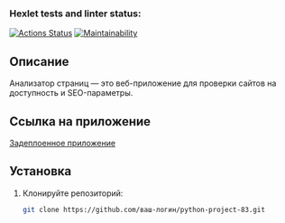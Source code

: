 ### Hexlet tests and linter status:
[![Actions Status](https://github.com/Robinwurst/python-project-83/actions/workflows/hexlet-check.yml/badge.svg)](https://github.com/Robinwurst/python-project-83/actions)
[![Maintainability](https://api.codeclimate.com/v1/badges/5905134eb382726fa5c1/maintainability)](https://codeclimate.com/github/Robinwurst/python-project-83/maintainability)

## Описание
Анализатор страниц — это веб-приложение для проверки сайтов на доступность и SEO-параметры.

## Ссылка на приложение
[Задеплоенное приложение](https://python-project-83-g0oa.onrender.com)

## Установка
1. Клонируйте репозиторий:
   ```bash
   git clone https://github.com/ваш-логин/python-project-83.git